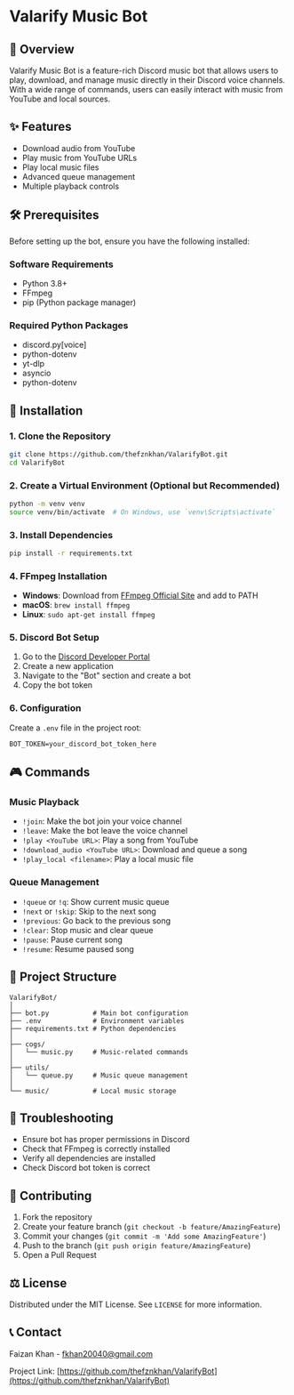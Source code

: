 # Valarify Music Bot

## 🎵 Overview
Valarify Music Bot is a feature-rich Discord music bot that allows users to play, download, and manage music directly in their Discord voice channels. With a wide range of commands, users can easily interact with music from YouTube and local sources.

## ✨ Features
- Download audio from YouTube
- Play music from YouTube URLs
- Play local music files
- Advanced queue management
- Multiple playback controls

## 🛠 Prerequisites
Before setting up the bot, ensure you have the following installed:

### Software Requirements
- Python 3.8+
- FFmpeg
- pip (Python package manager)

### Required Python Packages
- discord.py[voice]
- python-dotenv
- yt-dlp
- asyncio
- python-dotenv

## 🚀 Installation

### 1. Clone the Repository
```bash
git clone https://github.com/thefznkhan/ValarifyBot.git
cd ValarifyBot
```

### 2. Create a Virtual Environment (Optional but Recommended)
```bash
python -m venv venv
source venv/bin/activate  # On Windows, use `venv\Scripts\activate`
```

### 3. Install Dependencies
```bash
pip install -r requirements.txt
```

### 4. FFmpeg Installation
- **Windows**: Download from [FFmpeg Official Site](https://ffmpeg.org/download.html) and add to PATH
- **macOS**: `brew install ffmpeg`
- **Linux**: `sudo apt-get install ffmpeg`

### 5. Discord Bot Setup
1. Go to the [Discord Developer Portal](https://discord.com/developers/applications)
2. Create a new application
3. Navigate to the "Bot" section and create a bot
4. Copy the bot token

### 6. Configuration
Create a `.env` file in the project root:
```
BOT_TOKEN=your_discord_bot_token_here
```

## 🎮 Commands

### Music Playback
- `!join`: Make the bot join your voice channel
- `!leave`: Make the bot leave the voice channel
- `!play <YouTube URL>`: Play a song from YouTube
- `!download_audio <YouTube URL>`: Download and queue a song
- `!play_local <filename>`: Play a local music file

### Queue Management
- `!queue` or `!q`: Show current music queue
- `!next` or `!skip`: Skip to the next song
- `!previous`: Go back to the previous song
- `!clear`: Stop music and clear queue
- `!pause`: Pause current song
- `!resume`: Resume paused song


## 📁 Project Structure
```
ValarifyBot/
│
├── bot.py           # Main bot configuration
├── .env             # Environment variables
├── requirements.txt # Python dependencies
│
├── cogs/
│   └── music.py     # Music-related commands
│
├── utils/
│   └── queue.py     # Music queue management
│
└── music/           # Local music storage
```

## 🔧 Troubleshooting
- Ensure bot has proper permissions in Discord
- Check that FFmpeg is correctly installed
- Verify all dependencies are installed
- Check Discord bot token is correct

## 🤝 Contributing
1. Fork the repository
2. Create your feature branch (`git checkout -b feature/AmazingFeature`)
3. Commit your changes (`git commit -m 'Add some AmazingFeature'`)
4. Push to the branch (`git push origin feature/AmazingFeature`)
5. Open a Pull Request

## ⚖️ License
Distributed under the MIT License. See `LICENSE` for more information.

## 📞 Contact
Faizan Khan - [fkhan20040@gmail.com](mailto:fkhan20040@gmail.com)

Project Link: [https://github.com/thefznkhan/ValarifyBot](https://github.com/thefznkhan/ValarifyBot)